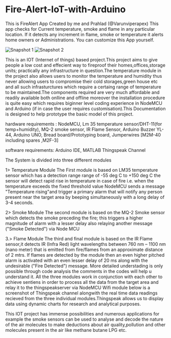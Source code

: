# Fire-Alert-IoT-with-Arduino
This is FireAlert App Created by me and Prahlad (@Varunviperapex) This app checks for Current temperature, smoke and flame in any particular location. If it detects any increment in flame, smoke or temperature it alerts home owners or Administrations. You can customize this App yourself.
 
![Snapshot 1](https://raw.githubusercontent.com/rohitcoder/Fire-Alert-IoT-with-Arduino/master/Snap1.jpg)
![Snapshot 2](https://raw.githubusercontent.com/rohitcoder/Fire-Alert-IoT-with-Arduino/master/Snap2.jpg)

This is an IOT (Internet of things) based project.This project aims to give people a low cost and effecient way to fireproof their homes,offices,storage units; practically any infrastructure in question.The temperature module in the project also allows users to monitor the temperature and humidity thus never allowing users to compromise their cold storages,green house etc and all such infrasturctures which require a certaing range of temperature to be maintained.The components required are very much affordable and readily available both onlline and offline moreover the installation procedure is quite easy which requires biginner level coding experience in NodeMCU and Arduino (if  in case the user requires customisation).This Documentation is designed to help prototype the basic model of this project.

hardware requirements :
NodeMCU,
Lm 35 temperature sensor/DHT-11(for temp+humidity),
MQ-2 smoke sensor,
IR Flame Sensor,
Arduino Buzzer YL-44,
Arduino UNO,
Bread board/Prototyping board,
Jumperwires [M2M-40 including spares ,M2F-3]

software requirements:
Arduino IDE,
MATLAB Thingspeak Channel 

The System is divided into three different  modules 

1> Temperature Module
The First module is  based on LM35 temperature sensor which has a  detection range range of -55 deg C to +150 deg C the sensor will detect rapid rise in temperature in case of fire i.e. when the temperature exceeds the fixed threshold value NodeMCU sends a message "Temperature rising"and trigger a primary alarm that will notify any person present near the target area by  beeping simultaneously  with a long  delay of 3-4 seconds.

2> Smoke Module
The second module is based on the MQ-2 Smoke sensor which detects the smoke preceding the fire; this triggers a higher magnitude of alarm with a lesser delay also relaying another message ("Smoke Detected") via Node MCU

3.> Flame Module
The third and final module is based on the IR Flame sensor,it detects  IR (Infra Red) light wavelengths between 760 nm – 1100 nm (nano meter) that is emitted from fire/flames from an approximate distance of 2 mtrs. If flames are detected by the module then an even higher pitched alarm is activated with an even lesser delay of 20 ms along with the undesirable ("Fire Detected") message. 
More detailed understading is only possible through code analysis the comments in the codes will help u understand it.
All the three modules work in conjunction with each other to achieve sentiens in order to process all the data from the target area and relay it to the thingspeakserver via NodeMCU Wifi module
below is a screenshot of Thingspeak channel alongwith the real time data readings  recieved from the three individual modules.Thingspeak allows us to display data using dynamic charts for research and analytical purposes.


This IOT project has immense possibilities and numerous applications for example the smoke sensors can be used to analyse and decode the nature of the air molecules to make deductions about  air quality,pollution and other molecules  present in the air like methane butane LPG etc.




